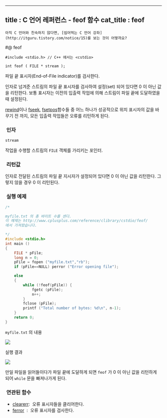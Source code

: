 ----------------
title : C 언어 레퍼런스 - feof 함수
cat_title :  feof
--------------



```warning
아직 C 언어와 친숙하지 않다면, [씹어먹는 C 언어 강좌](http://itguru.tistory.com/notice/15)를 보는 것이 어떻까요?

```

#@ feof

```info
#include <stdio.h> // C++ 에서는 <cstdio>

int feof ( FILE * stream );
```


파일 끝 표시자(End-of-File indicator)를 검사한다.

인자로 넘겨준 스트림의 파일 끝 표시자를 검사하여 설정(set) 되어 있다면 0 이 아닌 값을 리턴한다.
보통 표시자는 이전의 입출력 작업에 의해 스트림이 파일 끝에 도달하였을 때 설정된다.

[rewind](http://itguru.tistory.com/75)이나 [fseek](http://itguru.tistory.com/72), [fsetpos](http://itguru.tistory.com/73)함수들 중 어느 하나가 성공적으로 위치 표시자의 값을 바꾸기 전 까지, 모든 입출력 작업들은 오류를 리턴하게 된다.

###  인자

`stream`

작업을 수행할 스트림의 `FILE` 객체를 가리키는 포인터.

###  리턴값

인자로 전달된 스트림의 파일 끝 지시자가 설정되어 있다면 0 이 아닌 값을 리턴한다.
그렇지 않을 경우 0 이 리턴된다.

###  실행 예제


```cpp
/*

myfile.txt 의 총 바이트 수를 센다.
이 예제는 http://www.cplusplus.com/reference/clibrary/cstdio/feof/
에서 가져왔습니다.

*/
#include <stdio.h>
int main ()
{
    FILE * pFile;
    long n = 0;
    pFile = fopen ("myfile.txt","rb");
    if (pFile==NULL) perror ("Error opening file");

    else
    {
        while (!feof(pFile)) {
            fgetc (pFile);
            n++;
        }
        fclose (pFile);
        printf ("Total number of bytes: %d\n", n-1);
    }
    return 0;
}
```

`myfile.txt` 의 내용


![](http://img1.daumcdn.net/thumb/R1920x0/?fname=http%3A%2F%2Fcfile21.uf.tistory.com%2Fimage%2F145B2A1B4B6EEADA2826C0)

실행 결과


![](http://img1.daumcdn.net/thumb/R1920x0/?fname=http%3A%2F%2Fcfile22.uf.tistory.com%2Fimage%2F135DE91B4B6EEADA159C42)

만일 파일을 읽어들이다가 파일 끝에 도달하게 되면 `feof` 가 0 이 아닌 값을 리턴하게 되어 `while` 문을 빠져나가게 된다.



###  연관된 함수

* [clearerr](http://itguru.tistory.com/50):  오류 표시자들을 클리어한다.
* [ferror](http://itguru.tistory.com/52)  :  오류 표시자를 검사한다.







